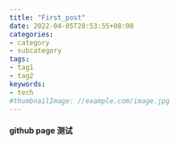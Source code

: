 ```yaml
---
title: "First_post"
date: 2022-04-05T20:53:55+08:00
categories:
- category
- subcategory
tags:
- tag1
- tag2
keywords:
- tech
#thumbnailImage: //example.com/image.jpg
---
```


#### github page 测试

<!--more-->
